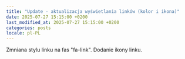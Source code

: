 ```yaml
---
title: "Update - aktualizacja wyświetlania linków (kolor i ikona)"
date: 2025-07-27 15:15:00 +0200
last_modified_at: 2025-07-27 15:15:00 +0200
categories: posts
locale: pl-PL
---
```


Zmniana stylu linku na fas "fa-link". Dodanie ikony linku.